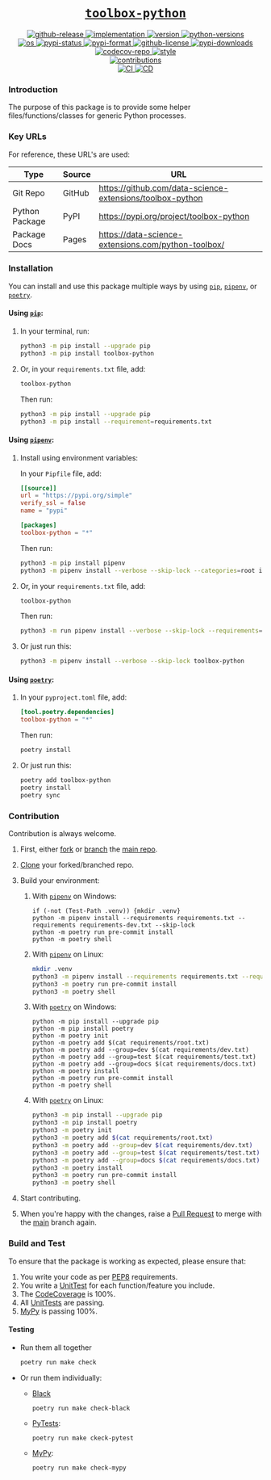 <h1 align="center"><u><code>toolbox-python</code></u></h1>

<p align="center">
<a href="https://github.com/data-science-extensions/toolbox-python/releases">
    <img src="https://img.shields.io/github/v/release/data-science-extensions/toolbox-python?logo=github" alt="github-release">
</a>
<a href="https://pypi.org/project/toolbox-python">
    <img src="https://img.shields.io/pypi/implementation/toolbox-python?logo=pypi&logoColor=ffde57" alt="implementation">
</a>
<a href="https://pypi.org/project/toolbox-python">
    <img src="https://img.shields.io/pypi/v/toolbox-python?label=version&logo=python&logoColor=ffde57&color=blue" alt="version">
</a>
<a href="https://pypi.org/project/toolbox-python">
    <img src="https://img.shields.io/pypi/pyversions/toolbox-python?logo=python&logoColor=ffde57" alt="python-versions">
</a>
<br>
<a href="https://github.com/data-science-extensions/toolbox-python/actions/workflows/ci.yml">
    <img src="https://img.shields.io/static/v1?label=os&message=ubuntu+|+macos+|+windows&color=blue&logo=ubuntu&logoColor=green" alt="os">
</a>
<a href="https://pypi.org/project/toolbox-python">
    <img src="https://img.shields.io/pypi/status/toolbox-python?color=green" alt="pypi-status">
</a>
<a href="https://pypi.org/project/toolbox-python">
    <img src="https://img.shields.io/pypi/format/toolbox-python?color=green" alt="pypi-format">
</a>
<a href="https://github.com/data-science-extensions/toolbox-python/blob/main/LICENSE">
    <img src="https://img.shields.io/github/license/data-science-extensions/toolbox-python?color=green" alt="github-license">
</a>
<a href="https://piptrends.com/package/toolbox-python">
    <img src="https://img.shields.io/pypi/dm/toolbox-python?color=green" alt="pypi-downloads">
</a>
<a href="https://codecov.io/gh/data-science-extensions/toolbox-python">
    <img src="https://codecov.io/gh/data-science-extensions/toolbox-python/graph/badge.svg" alt="codecov-repo">
</a>
<a href="https://github.com/psf/black">
    <img src="https://img.shields.io/static/v1?label=style&message=black&color=black&logo=windows-terminal&logoColor=white" alt="style">
</a>
<br>
<a href="https://github.com/data-science-extensions/toolbox-python">
    <img src="https://img.shields.io/badge/contributions-welcome-brightgreen.svg?style=flat" alt="contributions">
</a>
<br>
<a href="https://github.com/data-science-extensions/toolbox-python/actions/workflows/ci.yml">
    <img src="https://github.com/data-science-extensions/toolbox-python/actions/workflows/ci.yml/badge.svg?event=pull_request" alt="CI">
</a>
<a href="https://github.com/data-science-extensions/toolbox-python/actions/workflows/cd.yml">
    <img src="https://github.com/data-science-extensions/toolbox-python/actions/workflows/cd.yml/badge.svg?event=release" alt="CD">
</a>
</p>

### Introduction

The purpose of this package is to provide some helper files/functions/classes for generic Python processes.


### Key URLs

For reference, these URL's are used:

| Type | Source | URL |
|---|---|---|
| Git Repo | GitHub | https://github.com/data-science-extensions/toolbox-python |
| Python Package | PyPI | https://pypi.org/project/toolbox-python |
| Package Docs | Pages | https://data-science-extensions.com/python-toolbox/ |


### Installation

You can install and use this package multiple ways by using [`pip`][pip], [`pipenv`][pipenv], or [`poetry`][poetry].


#### Using [`pip`][pip]:

1. In your terminal, run:

    ```sh
    python3 -m pip install --upgrade pip
    python3 -m pip install toolbox-python
    ```

2. Or, in your `requirements.txt` file, add:

    ```txt
    toolbox-python
    ```

    Then run:

    ```sh
    python3 -m pip install --upgrade pip
    python3 -m pip install --requirement=requirements.txt
    ```


#### Using [`pipenv`][pipenv]:

1. Install using environment variables:

    In your `Pipfile` file, add:

    ```toml
    [[source]]
    url = "https://pypi.org/simple"
    verify_ssl = false
    name = "pypi"

    [packages]
    toolbox-python = "*"
    ```

    Then run:

    ```sh
    python3 -m pip install pipenv
    python3 -m pipenv install --verbose --skip-lock --categories=root index=pypi toolbox-python
    ```

2. Or, in your `requirements.txt` file, add:

    ```sh
    toolbox-python
    ```

    Then run:

    ```sh
    python3 -m run pipenv install --verbose --skip-lock --requirements=requirements.txt
    ```

3. Or just run this:

    ```sh
    python3 -m pipenv install --verbose --skip-lock toolbox-python
    ```


#### Using [`poetry`][poetry]:

1. In your `pyproject.toml` file, add:

    ```toml
    [tool.poetry.dependencies]
    toolbox-python = "*"
    ```

    Then run:

    ```sh
    poetry install
    ```

2. Or just run this:

    ```sh
    poetry add toolbox-python
    poetry install
    poetry sync
    ```


### Contribution

Contribution is always welcome.

1. First, either [fork][github-fork] or [branch][github-branch] the [main repo][github-repo].

2. [Clone][github-clone] your forked/branched repo.

3. Build your environment:

    1. With [`pipenv`][pipenv] on Windows:

        ```pwsh
        if (-not (Test-Path .venv)) {mkdir .venv}
        python -m pipenv install --requirements requirements.txt --requirements requirements-dev.txt --skip-lock
        python -m poetry run pre-commit install
        python -m poetry shell
        ```

    2. With [`pipenv`][pipenv] on Linux:

        ```sh
        mkdir .venv
        python3 -m pipenv install --requirements requirements.txt --requirements requirements-dev.txt --skip-lock
        python3 -m poetry run pre-commit install
        python3 -m poetry shell
        ```

    3. With [`poetry`][poetry] on Windows:

        ```pwsh
        python -m pip install --upgrade pip
        python -m pip install poetry
        python -m poetry init
        python -m poetry add $(cat requirements/root.txt)
        python -m poetry add --group=dev $(cat requirements/dev.txt)
        python -m poetry add --group=test $(cat requirements/test.txt)
        python -m poetry add --group=docs $(cat requirements/docs.txt)
        python -m poetry install
        python -m poetry run pre-commit install
        python -m poetry shell
        ```

    4. With [`poetry`][poetry] on Linux:

        ```sh
        python3 -m pip install --upgrade pip
        python3 -m pip install poetry
        python3 -m poetry init
        python3 -m poetry add $(cat requirements/root.txt)
        python3 -m poetry add --group=dev $(cat requirements/dev.txt)
        python3 -m poetry add --group=test $(cat requirements/test.txt)
        python3 -m poetry add --group=docs $(cat requirements/docs.txt)
        python3 -m poetry install
        python3 -m poetry run pre-commit install
        python3 -m poetry shell
        ```

4. Start contributing.

5. When you're happy with the changes, raise a [Pull Request][github-pr] to merge with the [main][github-repo] branch again.


### Build and Test

To ensure that the package is working as expected, please ensure that:

1. You write your code as per [PEP8][pep8] requirements.
2. You write a [UnitTest][unittest] for each function/feature you include.
3. The [CodeCoverage][codecov] is 100%.
4. All [UnitTests][pytest] are passing.
5. [MyPy][mypy] is passing 100%.


#### Testing

- Run them all together

    ```sh
    poetry run make check
    ```

- Or run them individually:

    - [Black][black]
        ```pysh
        poetry run make check-black
        ```

    - [PyTests][pytest]:
        ```sh
        poetry run make ckeck-pytest
        ```

    - [MyPy][mypy]:
        ```sh
        poetry run make check-mypy
        ```


[github-repo]: https://github.com/data-science-extensions/toolbox-python
[github-release]: https://github.com/data-science-extensions/toolbox-python/releases
[github-ci]: https://github.com/data-science-extensions/toolbox-python/actions/workflows/ci.yml
[github-cd]: https://github.com/data-science-extensions/toolbox-python/actions/workflows/cd.yml
[github-license]: https://github.com/data-science-extensions/toolbox-python/blob/main/LICENSE
[codecov-repo]: https://codecov.io/gh/data-science-extensions/toolbox-python
[pypi]: https://pypi.org/project/toolbox-python
[docs]: ...
[pip]: https://pypi.org/project/pip
[pipenv]: https://github.com/pypa/pipenv
[poetry]: https://python-poetry.org
[github-fork]: https://docs.github.com/en/pull-requests/collaborating-with-pull-requests/working-with-forks/fork-a-repo
[github-branch]: https://docs.github.com/en/pull-requests/collaborating-with-pull-requests/proposing-changes-to-your-work-with-pull-requests/about-branches
[github-clone]: https://docs.github.com/en/repositories/creating-and-managing-repositories/cloning-a-repository
[github-pr]: https://docs.github.com/en/pull-requests/collaborating-with-pull-requests/proposing-changes-to-your-work-with-pull-requests/about-pull-requests
[pep8]: https://peps.python.org/pep-0008/
[unittest]: https://docs.python.org/3/library/unittest.html
[codecov]: https://codecov.io/
[pytest]: https://docs.pytest.org
[mypy]: http://www.mypy-lang.org/
[black]: https://black.readthedocs.io/
